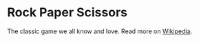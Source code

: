 # Rock Paper Scissors
The classic game we all know and love. Read more on [Wikipedia](https://en.wikipedia.org/wiki/Rock_paper_scissors).
